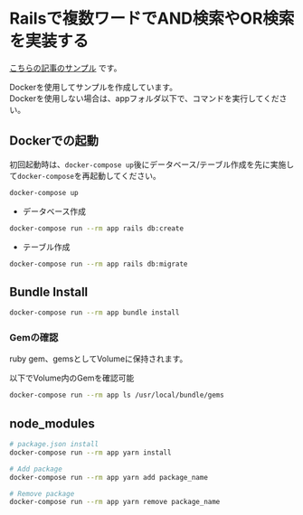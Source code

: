# Railsで複数ワードでAND検索やOR検索を実装する

[こちらの記事のサンプル](https://toji.tech/rails%e3%81%a7%e8%a4%87%e6%95%b0%e3%83%af%e3%83%bc%e3%83%89%e3%81%a7and%e6%a4%9c%e7%b4%a2%e3%82%84or%e6%a4%9c%e7%b4%a2%e3%82%92%e5%ae%9f%e8%a3%85%e3%81%99%e3%82%8b/) です。

Dockerを使用してサンプルを作成しています。  
Dockerを使用しない場合は、appフォルダ以下で、コマンドを実行してください。

## Dockerでの起動
初回起動時は、`docker-compose up`後にデータベース/テーブル作成を先に実施して`docker-compose`を再起動してください。
```bash
docker-compose up
```

* データベース作成
```bash
docker-compose run --rm app rails db:create
```

* テーブル作成
```bash
docker-compose run --rm app rails db:migrate
```

## Bundle Install
```bash
docker-compose run --rm app bundle install
```

### Gemの確認
ruby gem、gemsとしてVolumeに保持されます。

以下でVolume内のGemを確認可能
```bash
docker-compose run --rm app ls /usr/local/bundle/gems
```

## node_modules
```bash
# package.json install
docker-compose run --rm app yarn install

# Add package
docker-compose run --rm app yarn add package_name

# Remove package
docker-compose run --rm app yarn remove package_name
```
